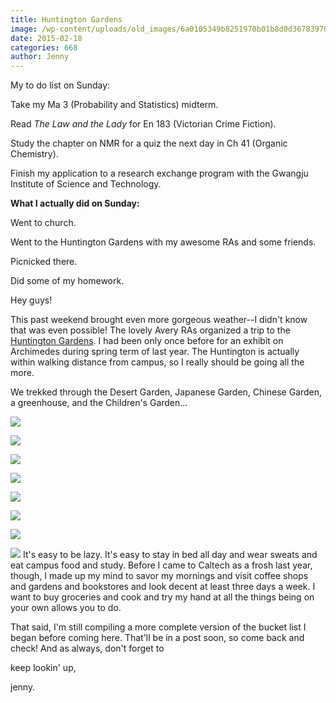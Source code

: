 ```yaml
---
title: Huntington Gardens
image: /wp-content/uploads/old_images/6a0105349b8251970b01b8d0d36783970c-800wi.jpg
date: 2015-02-18
categories: 668
author: Jenny
---
```



My to do list on Sunday:

Take my Ma 3 (Probability and Statistics) midterm.

Read *The Law and the Lady* for En 183 (Victorian Crime Fiction).

Study the chapter on NMR for a quiz the next day in Ch 41 (Organic Chemistry).

Finish my application to a research exchange program with the Gwangju Institute of Science and Technology.

**What I actually did on Sunday:**

Went to church.

Went to the Huntington Gardens with my awesome RAs and some friends.

Picnicked there.

Did some of my homework.



Hey guys!

This past weekend brought even more gorgeous weather--I didn't know that was even possible! The lovely Avery RAs organized a trip to the [Huntington Gardens](https://www.huntington.org/). I had been only once before for an exhibit on Archimedes during spring term of last year. The Huntington is actually within walking distance from campus, so I really should be going all the more.

We trekked through the Desert Garden, Japanese Garden, Chinese Garden, a greenhouse, and the Children's Garden...


![](/old_images/caltech_as_it_happens/6a0105349b8251970b01b7c74ac52f970b.jpg)


![](/old_images/caltech_as_it_happens/6a0105349b8251970b01b8d0d421ec970c.jpg)


![](/old_images/caltech_as_it_happens/6a0105349b8251970b01b8d0d42515970c.jpg)


![](/old_images/caltech_as_it_happens/6a0105349b8251970b01b7c74ac980970b.jpg)


![](/old_images/caltech_as_it_happens/6a0105349b8251970b01b8d0d425c1970c.jpg)


![](/old_images/caltech_as_it_happens/6a0105349b8251970b01bb07ef93ef970d.jpg)


![](/old_images/caltech_as_it_happens/6a0105349b8251970b01bb07ef9545970d.jpg)


![](/old_images/caltech_as_it_happens/6a0105349b8251970b01bb07ef967f970d.jpg)
It's easy to be lazy. It's easy to stay in bed all day and wear sweats and eat campus food and study. Before I came to Caltech as a frosh last year, though, I made up my mind to savor my mornings and visit coffee shops and gardens and bookstores and look decent at least three days a week. I want to buy groceries and cook and try my hand at all the things being on your own allows you to do.

That said, I'm still compiling a more complete version of the bucket list I began before coming here. That'll be in a post soon, so come back and check! And as always, don't forget to

keep lookin' up,

jenny.



